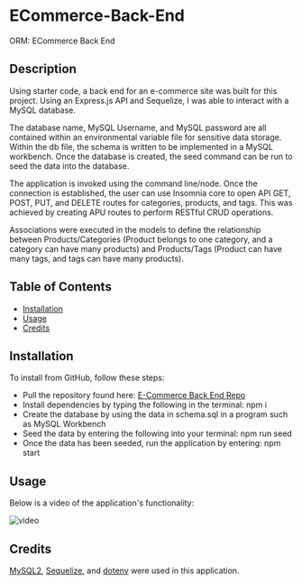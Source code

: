 # ECommerce-Back-End
ORM: ECommerce Back End


## Description

Using starter code, a back end for an e-commerce site was built for this project. Using an Express.js API and Sequelize, I was able to interact with a MySQL database.

The database name, MySQL Username, and MySQL password are all contained within an environmental variable file for sensitive data storage. Within the db file, the schema is written to be implemented in a MySQL workbench. Once the database is created, the seed command can be run to seed the data into the database.

The application is invoked using the command line/node. Once the connection is established, the user can use Insomnia core to open API GET, POST, PUT, and DELETE routes for categories, products, and tags. This was achieved by creating APU routes to perform RESTful CRUD operations. 

Associations were executed in the models to define the relationship between Products/Categories (Product belongs to one category, and a category can have many products) and Products/Tags (Product can have many tags, and tags can have many products).


## Table of Contents

* [Installation](#installation)
* [Usage](#usage)
* [Credits](#credits)


## Installation

To install from GitHub, follow these steps:

* Pull the repository found here: [E-Commerce Back End Repo](https://github.com/JackieHodges/ECommerce-Back-End)
* Install dependencies by typing the following in the terminal: npm i
* Create the database by using the data in schema.sql in a program such as MySQL Workbench
* Seed the data by entering the following into your terminal: npm run seed
* Once the data has been seeded, run the application by entering: npm start


## Usage

Below is a video of the application's functionality:

![video](Assets/EmployeeTracker.gif)


## Credits

[MySQL2](https://www.npmjs.com/package/mysql), [Sequelize](https://www.npmjs.com/package/sequelize), and [dotenv](https://www.npmjs.com/package/dotenv) were used in this application.